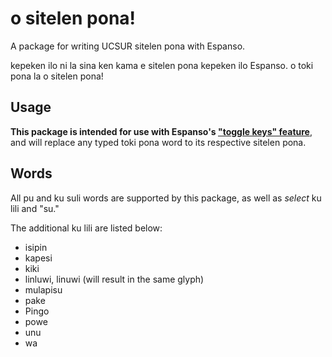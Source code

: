 # o sitelen pona!

A package for writing UCSUR sitelen pona with Espanso.

kepeken ilo ni la sina ken kama e sitelen pona kepeken ilo Espanso. o toki pona la o sitelen pona!

## Usage

**This package is intended for use with Espanso's ["toggle keys" feature](https://espanso.org/docs/configuration/options/#customizing-the-toggle-key)**, and will replace any typed toki pona word to its respective sitelen pona.

## Words

All pu and ku suli words are supported by this package,
as well as *select* ku lili and "su."

The additional ku lili are listed below:

- isipin
- kapesi
- kiki
- linluwi, linuwi (will result in the same glyph)
- mulapisu
- pake
- Pingo
- powe
- unu
- wa


